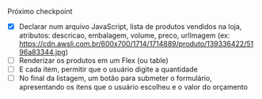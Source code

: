 Próximo checkpoint
- [x] Declarar num arquivo JavaScript, lista de produtos vendidos na loja, atributos: descricao, embalagem, volume, preco, urlImagem (ex: https://cdn.awsli.com.br/600x700/1714/1714889/produto/139336422/5196a83344.jpg)
- [ ] Renderizar os produtos em um Flex (ou table)
- [ ] E cada item, permitir que o usuário digite a quantidade
- [ ] No final da listagem, um botão para submeter o formulário, apresentando os itens que o usuário escolheu e o valor do orçamento
